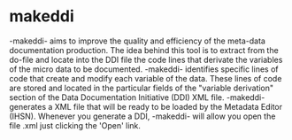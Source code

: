 # makeddi
-makeddi- aims to improve the quality and efficiency of the meta-data documentation production. The idea behind this tool is to extract from the do-file and locate into the DDI file the code lines that derivate the variables of the micro data to be documented. -makeddi- identifies specific lines of code that create and modify each variable of the data. These lines of code are stored and located in the particular fields of the "variable derivation" section of the Data Documentation Initiative (DDI) XML file. -makeddi- generates a XML file that will be ready to be loaded by the Metadata Editor (IHSN). Whenever you generate a DDI, -makeddi- will allow you open the file .xml just clicking the 'Open' link. 
